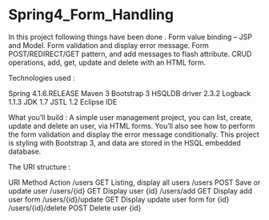 # Spring4_Form_Handling
In this project following things have been done . Form value binding – JSP and Model. Form validation and display error message. Form POST/REDIRECT/GET pattern, and add messages to flash attribute. CRUD operations, add, get, update and delete with an HTML form.


Technologies used :

Spring 4.1.6.RELEASE
Maven 3
Bootstrap 3
HSQLDB driver 2.3.2
Logback 1.1.3
JDK 1.7
JSTL 1.2
Eclipse IDE

What you’ll build :
A simple user management project, you can list, create, update and delete an user, via HTML forms. You’ll also see how to perform the form validation and display the error message conditionally. This project is styling with Bootstrap 3, and data are stored in the HSQL embedded database.

The URI structure :

URI	Method	Action
/users	GET	Listing, display all users
/users	POST	Save or update user
/users/{id}	GET	Display user {id}
/users/add	GET	Display add user form
/users/{id}/update	GET	Display update user form for {id}
/users/{id}/delete	POST	Delete user {id}
